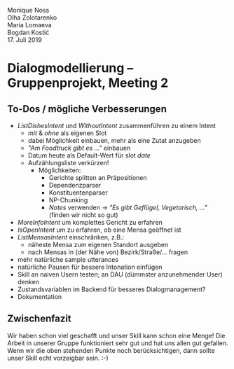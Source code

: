 Monique Noss  
Olha Zolotarenko  
Maria Lomaeva  
Bogdan Kostić  
17. Juli 2019  

# Dialogmodellierung – Gruppenprojekt, Meeting 2 

## To-Dos / mögliche Verbesserungen 

* *ListDishesIntent* und *WithoutIntent* zusammenführen zu einem Intent 
    * *mit* & *ohne* als eigenen Slot 
    * dabei Möglichkeit einbauen, mehr als eine Zutat anzugeben 
    * *"Am Foodtruck gibt es ..."* einbauen 
    * Datum heute als Default-Wert für slot *date* 
    * Aufzählungsliste verkürzen! 
        * Möglichkeiten: 
            * Gerichte splitten an Präpositionen 
            * Dependenzparser 
            * Konstituentenparser 
            * NP-Chunking 
            * *Notes* verwenden -> *"Es gibt Geflügel, Vegetarisch, ..."* (finden wir nicht so gut) 
* *MoreInfoIntent* um komplettes Gericht zu erfahren 
* *IsOpenIntent* um zu erfahren, ob eine Mensa geöffnet ist 
* *ListMensasIntent* einschränken, z.B.: 
    * näheste Mensa zum eigenen Standort ausgeben 
    * nach Mensas in (der Nähe von) Bezirk/Straße/... fragen 
* mehr natürliche sample utterances 
* natürliche Pausen für bessere Intonation einfügen 
* Skill an naiven Usern testen; an DAU (dümmster anzunehmender User) denken 
* Zustandsvariablen im Backend für besseres Dialogmanagement?
* Dokumentation

## Zwischenfazit

Wir haben schon viel geschafft und unser Skill kann schon eine Menge!
Die Arbeit in unserer Gruppe funktioniert sehr gut und hat uns allen gut gefallen. 
Wenn wir die oben stehenden Punkte noch berücksichtigen, dann sollte unser Skill echt vorzeigbar sein. :-) 


